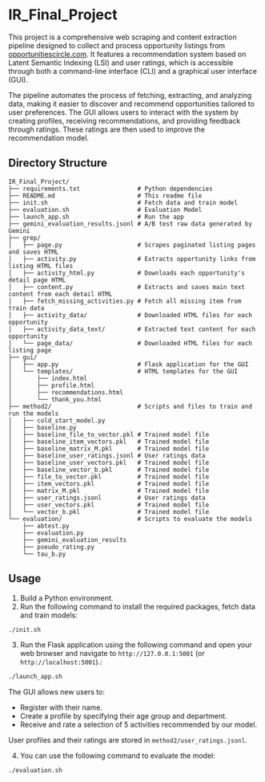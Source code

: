 # IR_Final_Project

This project is a comprehensive web scraping and content extraction pipeline designed to collect and process opportunity listings from [opportunitiescircle.com](https://www.opportunitiescircle.com/). It features a recommendation system based on Latent Semantic Indexing (LSI) and user ratings, which is accessible through both a command-line interface (CLI) and a graphical user interface (GUI).

The pipeline automates the process of fetching, extracting, and analyzing data, making it easier to discover and recommend opportunities tailored to user preferences. The GUI allows users to interact with the system by creating profiles, receiving recommendations, and providing feedback through ratings. These ratings are then used to improve the recommendation model.

## Directory Structure

```
IR_Final_Project/
├── requirements.txt                # Python dependencies
├── README.md                       # This readme file
├── init.sh                         # Fetch data and train model
├── evaluation.sh                   # Evaluation Model
├── launch_app.sh                   # Run the app
├── gemini_evaluation_results.jsonl # A/B test raw data generated by Gemini
├── grep/
│   ├── page.py                     # Scrapes paginated listing pages and saves HTML
│   ├── activity.py                 # Extracts opportunity links from listing HTML files
│   ├── activity_html.py            # Downloads each opportunity's detail page HTML
│   ├── content.py                  # Extracts and saves main text content from each detail HTML
│   ├── fetch_missing_activities.py # Fetch all missing item from train data
│   ├── activity_data/              # Downloaded HTML files for each opportunity
│   ├── activity_data_text/         # Extracted text content for each opportunity
│   └── page_data/                  # Downloaded HTML files for each listing page
├── gui/
│   ├── app.py                      # Flask application for the GUI
│   └── templates/                  # HTML templates for the GUI
│       ├── index.html
│       ├── profile.html
│       ├── recommendations.html
│       └── thank_you.html
├── method2/                        # Scripts and files to train and run the models
│   ├── cold_start_model.py
│   ├── baseline.py
│   ├── baseline_file_to_vector.pkl # Trained model file
│   ├── baseline_item_vectors.pkl   # Trained model file
│   ├── baseline_matrix_M.pkl       # Trained model file
│   ├── baseline_user_ratings.jsonl # User ratings data
│   ├── baseline_user_vectors.pkl   # Trained model file
│   ├── baseline_vector_b.pkl       # Trained model file
│   ├── file_to_vector.pkl          # Trained model file
│   ├── item_vectors.pkl            # Trained model file
│   ├── matrix_M.pkl                # Trained model file
│   ├── user_ratings.jsonl          # User ratings data
│   ├── user_vectors.pkl            # Trained model file
│   └── vector_b.pkl                # Trained model file
└── evaluation/                     # Scripts to evaluate the models
    ├── abtest.py
    ├── evaluation.py
    ├── gemini_evaluation_results
    ├── pseudo_rating.py
    └── tau_b.py
```

## Usage
1. Build a Python environment.
2. Run the following command to install the required packages, fetch data and train models:
```bash
./init.sh
```
3. Run the Flask application using the following command and open your web browser and navigate to `http://127.0.0.1:5001` (or `http://localhost:5001`).:
```bash
./launch_app.sh
```

The GUI allows new users to:
* Register with their name.
* Create a profile by specifying their age group and department.
* Receive and rate a selection of 5 activities recommended by our model.

User profiles and their ratings are stored in `method2/user_ratings.jsonl`.

4. You can use the following command to evaluate the model:
```bash
./evaluation.sh
```
